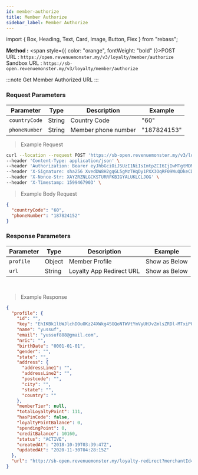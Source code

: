 ```yaml
---
id: member-authorize
title: Member Authorize
sidebar_label: Member Authorize
---
```


import { Box, Heading, Text, Card, Image, Button, Flex } from "rebass";

**Method :** <span style={{ color: "orange", fontWeight: "bold" }}>POST</span><br/>
URL : `https://open.revenuemonster.my/v3/loyalty/member/authorize`<br/>
Sandbox URL : `https://sb-open.revenuemonster.my/v3/loyalty/member/authorize`

:::note
Get Member Authorized URL
:::

### Request Parameters

| Parameter     | Type   | Description         | Example     |
| ------------- | ------ | ------------------- | ----------- |
| `countryCode` | String | Country Code        | "60"        |
| `phoneNumber` | String | Member phone number | "187824153" |

> Example Request

```bash
curl --location --request POST 'https://sb-open.revenuemonster.my/v3/loyalty/member/authorize' \
--header 'Content-Type: application/json' \
--header 'Authorization: Bearer eyJhbGciOiJSUzI1NiIsImtpZCI6IjIwMTgtMDMtMTMiLCJ0eXAiOiJKV1QifQ.eyJhdWQiOlsiYXBpX2NsaWVudEBFaGNLQzA5QmRYUm9RMnhwWlc1MEVNbkFxWjZHek9MS0ZRIl0sImV4cCI6MTYxMTczMzcxMiwiaWF0IjoxNjA5MTQxNzEyLCJpc3MiOiJodHRwczovL3NiLW9hdXRoLnJldmVudWVtb25zdGVyLm15IiwianRpIjoiRWh3S0VFOUJkWFJvUVdOalpYTnpWRzlyWlc0UTYtRElnc3E3dEtvVyIsIm5iZiI6MTYwOTE0MTcxMiwic3ViIjoiRWhRS0NFMWxjbU5vWVc1MEVKWFZ6ZDN3cmFxVE9SSVFDZ1JWYzJWeUVJeUpxSXp2eU1QVmNRIn0.vDyDrmriPMyvrzpadJx3iBLvBtX4ELsK4shnKkUPqgC9KovNzSTFVEqOe9hxAqqh9VFrEC7kBbS4FNm007CWC4P9_zbN0Ax829Q1DRS3ZZQg-wYEXywFgIqMEPKavG9KkpQ_zvNplu4kLq-gdlR0sjF37x9s7j7uZVJg8xAf8LVEOJzqfgsnt56JpcOGWsaQahQyvhAUq8_O9EYLM_PewqxIfVT6hJA83_ULGUFF9wp4xVbS1kU-u93E569F0gdiJnmcQ80CB6fz4q4u_oMrqBZiaZIJ1RYNKRXk3i8pNPhu9d3sIulPCY8PuD9eqdL31LF9npd8r54lWs05ATrg-g' \
--header 'X-Signature: sha256 XvedDW8H2gqGL5gMzTHqDy1PXX3OqRF09WuQDkeCDwuinOAsPstcPOSefUwkyHPM9WPNKKHyR5qXbKNLC7UgQyGi8Ynio03kDo0p+g3BqXaUT1tpo5D8kv42Kh2S8CW4RkX2Dkf+Yxi2XMQ8l3kzPZaRyhudaGerUZony4Npzf63p4+oTBbXE01uX/4x/WL57+zkaaVRc1KlJsLdGsBmLlPOHLana7udJffJyxXhOmyokBuJ4GoOC8JpDG9oaKCNMZ88ow9CWWB0yRPrK2KeaEDwzCm2Jh8IFKw1gS6avQAwsjychZWv5XmAXkZ8ZQrnLXJquA09QpLxPTtOeQC9SA==' \
--header 'X-Nonce-Str: XAYZRZNLGCKSTURRFKBIGYALUKLCLJOG' \
--header 'X-Timestamp: 1599467903' \

```

> Example Body Request

```json
{
  "countryCode": "60",
  "phoneNumber": "187824152"
}
```

### Response Parameters

| Parameter | Type   | Description              | Example       |
| --------- | ------ | ------------------------ | ------------- |
| `profile` | Object | Member Profile           | Show as Below |
| `url`     | String | Loyalty App Redirect URL | Show as Below |

<br />

> Example Response

```json
{
  "profile": {
    "id": "",
    "key": "EhIKBk1lbWJlchDOuOKz24XWkg4SGQoNTWVtYmVyUHJvZmlsZRDl-MTxiPOPjzY",
    "name": "yussuf",
    "email": "yussuf888@gmail.com",
    "nric": "",
    "birthDate": "0001-01-01",
    "gender": "",
    "state": "",
    "address": {
      "addressLine1": "",
      "addressLine2": "",
      "postcode": "",
      "city": "",
      "state": "",
      "country": ""
    },
    "memberTier": null,
    "totalLoyaltyPoint": 111,
    "hasPinCode": false,
    "loyaltyPointBalance": 0,
    "spendingPoint": 0,
    "creditBalance": 10160,
    "status": "ACTIVE",
    "createdAt": "2018-10-19T03:39:47Z",
    "updatedAt": "2020-11-30T04:28:15Z"
  },
  "url": "http://sb-open.revenuemonster.my/loyalty-redirect?merchantId=4118165203679668885&accessToken=eyJhbGciOiJIUzI1NiIsInR5cCI6IkpXVCJ9.eyJleHAiOiIyMDIxLTAxLTExVDA4OjEwOjU5WiIsImtleSI6IkVoSUtCazFsYldKbGNoRE91T0t6MjRYV2tnNFNHUW9OVFdWdFltVnlVSEp2Wm1sc1pSRGwtTVR4aVBPUGp6WSIsInR5cGUiOiJtZW1iZXIifQ.IHmAKSJJYfKhev6Ccjve9kLfWwddzMuGQS2s7IUeCMA"
}
```
